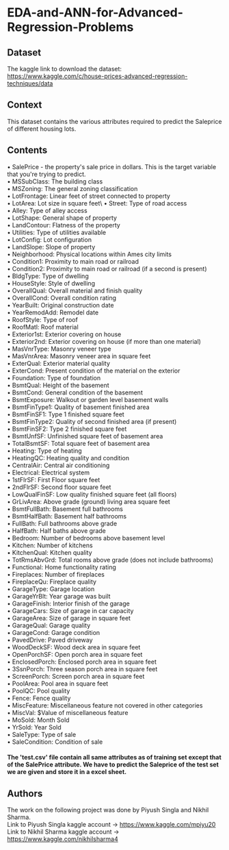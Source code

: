 # EDA-and-ANN-for-Advanced-Regression-Problems
## Dataset
The kaggle link to download the dataset: \
https://www.kaggle.com/c/house-prices-advanced-regression-techniques/data

## Context
This dataset contains the various attributes required to predict the Saleprice of different housing lots.

## Contents
•	SalePrice - the property's sale price in dollars. This is the target variable that you're trying to predict.\
•	MSSubClass: The building class\
•	MSZoning: The general zoning classification\
•	LotFrontage: Linear feet of street connected to property\
•	LotArea: Lot size in square feet\ 
•	Street: Type of road access\
•	Alley: Type of alley access\
•	LotShape: General shape of property\
•	LandContour: Flatness of the property\
•	Utilities: Type of utilities available\
•	LotConfig: Lot configuration\
•	LandSlope: Slope of property\
•	Neighborhood: Physical locations within Ames city limits\
•	Condition1: Proximity to main road or railroad\
•	Condition2: Proximity to main road or railroad (if a second is present)\
•	BldgType: Type of dwelling\
•	HouseStyle: Style of dwelling\
•	OverallQual: Overall material and finish quality\
•	OverallCond: Overall condition rating\
•	YearBuilt: Original construction date\
•	YearRemodAdd: Remodel date\
•	RoofStyle: Type of roof\
•	RoofMatl: Roof material\
•	Exterior1st: Exterior covering on house\
•	Exterior2nd: Exterior covering on house (if more than one material)\
•	MasVnrType: Masonry veneer type\
•	MasVnrArea: Masonry veneer area in square feet\
•	ExterQual: Exterior material quality\
•	ExterCond: Present condition of the material on the exterior\
•	Foundation: Type of foundation\
•	BsmtQual: Height of the basement\
•	BsmtCond: General condition of the basement\
•	BsmtExposure: Walkout or garden level basement walls\
•	BsmtFinType1: Quality of basement finished area\
•	BsmtFinSF1: Type 1 finished square feet\
•	BsmtFinType2: Quality of second finished area (if present)\
•	BsmtFinSF2: Type 2 finished square feet\
•	BsmtUnfSF: Unfinished square feet of basement area\
•	TotalBsmtSF: Total square feet of basement area\
•	Heating: Type of heating\
•	HeatingQC: Heating quality and condition\
•	CentralAir: Central air conditioning\
•	Electrical: Electrical system\
•	1stFlrSF: First Floor square feet\
•	2ndFlrSF: Second floor square feet\
•	LowQualFinSF: Low quality finished square feet (all floors)\
•	GrLivArea: Above grade (ground) living area square feet\
•	BsmtFullBath: Basement full bathrooms\
•	BsmtHalfBath: Basement half bathrooms\
•	FullBath: Full bathrooms above grade\
•	HalfBath: Half baths above grade\
•	Bedroom: Number of bedrooms above basement level\
•	Kitchen: Number of kitchens\
•	KitchenQual: Kitchen quality\
•	TotRmsAbvGrd: Total rooms above grade (does not include bathrooms)\
•	Functional: Home functionality rating\
•	Fireplaces: Number of fireplaces\
•	FireplaceQu: Fireplace quality\
•	GarageType: Garage location\
•	GarageYrBlt: Year garage was built\
•	GarageFinish: Interior finish of the garage\
•	GarageCars: Size of garage in car capacity\
•	GarageArea: Size of garage in square feet\
•	GarageQual: Garage quality\
•	GarageCond: Garage condition\
•	PavedDrive: Paved driveway\
•	WoodDeckSF: Wood deck area in square feet\
•	OpenPorchSF: Open porch area in square feet\
•	EnclosedPorch: Enclosed porch area in square feet\
•	3SsnPorch: Three season porch area in square feet\
•	ScreenPorch: Screen porch area in square feet\
•	PoolArea: Pool area in square feet\
•	PoolQC: Pool quality\
•	Fence: Fence quality\
•	MiscFeature: Miscellaneous feature not covered in other categories\
•	MiscVal: $Value of miscellaneous feature\
•	MoSold: Month Sold\
•	YrSold: Year Sold\
•	SaleType: Type of sale\
•	SaleCondition: Condition of sale

#### The 'test.csv' file contain all same attributes as of training set except that of the SalePrice attribute. We have to predict the Saleprice of the test set we are given and store it in a excel sheet.
## Authors
The work on the following project was done by Piyush Singla and Nikhil Sharma.\
Link to Piyush Singla kaggle account -> https://www.kaggle.com/mpiyu20 \
Link to Nikhil Sharma kaggle account -> https://www.kaggle.com/nikhilsharma4






